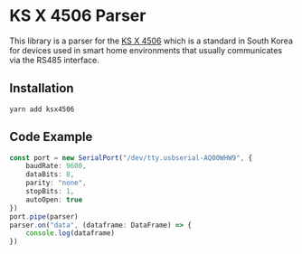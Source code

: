# KS X 4506 Parser

This library is a parser for the [KS X 4506](https://standard.go.kr/KSCI/ksNotification/getKsNotificationView.do?ntfcManageNo=2016-00079&menuId=921&topMenuId=502) which is a standard in South Korea for devices used in smart home environments that usually communicates via the RS485 interface.

## Installation

```
yarn add ksx4506
```

## Code Example

```typescript
const port = new SerialPort("/dev/tty.usbserial-AQ00WHW9", {
    baudRate: 9600,
    dataBits: 8,
    parity: "none",
    stopBits: 1,
    autoOpen: true
})
port.pipe(parser)
parser.on("data", (dataframe: DataFrame) => {
    console.log(dataframe)
})
```

